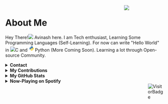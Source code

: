 <!--Git Pic-->
<img align="right" src="https://avatars.githubusercontent.com/u/56125142?v=4" width="25%"/>

<!--About me-->
<h1>About Me</h1>
<p>Hey There!<img src="https://media.giphy.com/media/hvRJCLFzcasrR4ia7z/giphy.gif" width="25px"> Avinash here. I am Tech enthusiast, Learning Some Programming Languages (Self-Learning). For now can write "Hello World" in <img height="20" src="https://camo.githubusercontent.com/6cc41155e58a4eebe7353d524da5ebb0de7aaf4fd4ad45fb9a433c8b41d38c16/68747470733a2f2f747365332e6d6d2e62696e672e6e65742f74683f69643d4f49502e7276756a594b4f546d2d2d5654334b545a775633786748614861267069643d417069">C and <img height="20" src="https://raw.githubusercontent.com/github/explore/80688e429a7d4ef2fca1e82350fe8e3517d3494d/topics/python/python.png">Python (More Coming Soon). Learning a lot through Open-source Community.</p>

<!-- Contact -->
<details>
<summary><b>Contact</b></summary>
<br>
    <ul>
        <li><a href="https://t.me/davinash97">Telegram</a></li>
        <li><a href="https://forum.xda-developers.com/member.php?u=7782180"> XDA </a></li>
    </ul>
</details>

<!-- Contributions-->
<details>
<summary><b>My Contributions</b></summary>
<br>
<ul>
    <details>
    <summary><b>Kernel(s)</b></summary>
    <br>
        <ul>
            <li><details>
            <summary>AEON Kernel <b>For Exynos 7870</b></summary>
                <ul>
                    <li><a href="https://github.com/davinash97/AEON"> Source </a></li>
                    <li><a href="https://github.com/davinash97/AEON/releases"> Prebuilts </a></li>
                </ul>
                </details></li>
            <!--li><details>
            <summary>Prish Kernel <b>For Exynos 9611</b><i> (Just small Contributions)</i></summary>
                <ul>
                    <li><a href="https://github.com/neel0210/Kakarot_Kernel_M30sdd"> Source </a></li>
                    <li><a href="https://github.com/PrishKernel/PrishKernel_9611/releases"> Prebuilts </a></li>
                </ul>
            </details></li-->
        </ul>
        <ul>
            </details>
            <details>
            <summary><b>Telegram Bot</b></summary>
                <ul>
                    <li><a href="https://github.com/davinash97/avabot">Source</a></li>
                    <li><a href="https://t.me/davinash97bot">Link to Bot</a></li>
                </ul>
            </details>
            <details>
            <summary><b>Kitchen </b><i>(More Like Unpacker and Repacker)</i></summary>
                <ul>
                    <li><a href="https://github.com/neel0210/dynamic">Dynamic Unpacker</a></li>
                </ul>
            </details>
            <details>
            <summary><b>Shell </b><i>(Tried to make it easy for Beginners.)</i></summary>
                <ul>
                    <li><a href="https://github.com/davinash97/shell">Shell for beginners</a></li>
                </ul>
            </details>
            <details>
            <summary><b>Shellgram </b><i>(For Developers, to send Files to Chat/Channel using shell)</i></summary>
                <ul>
                    <li><a href="https://github.com/davinash97/shellgram">Shellgram</a></li>
                </ul>
            </details>
        </ul>
    </details>
</ul>

<!--Stats-->
<details>
<summary><b>My GitHub Stats</b></summary>
<br>
    <ul>
        <img src="https://github-readme-streak-stats.herokuapp.com/?user=DAvinash97&theme=dark" alt="Github_Stats1" width="45%">
    </ul>
    <ul>
        <img src="https://github-readme-stats.vercel.app/api?username=davinash97&show_icons=true&theme=gotham" alt="Github_Stats2" width="45%">
    </ul>
</details>

<!--Spotify Now-Playing-->
<details>
<br>
<summary><b>Now-Playing on Spotify</b></summary>
    <a href="#">
        <img src="https://spotify-github-profile.vercel.app/api/view?uid=z9ibhe1uo5xq5rbzduksdvwb3&cover_image=true&theme=novatorem" width="50%">
    </a>
</details>

<!--Visitor Badge-->
<img src="https://visitor-badge.laobi.icu/badge?page_id=davinash97.davinash97" alt="VisitorBadge" align="right" width="10%">

